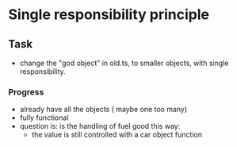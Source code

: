# Single responsibility principle

## Task

- change the "god object" in old.ts, to smaller objects, with single responsibility.

### Progress

- already have all the objects ( maybe one too many)
- fully functional
- question is: is the handling of fuel good this way:
    * the value is still controlled with a car object function